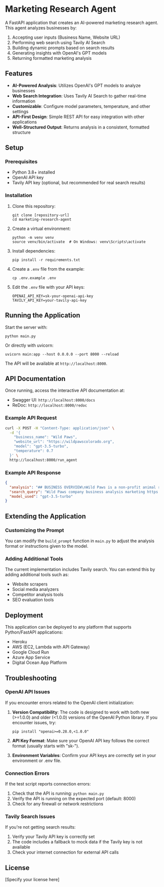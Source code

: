 # Marketing Research Agent

A FastAPI application that creates an AI-powered marketing research agent. This agent analyzes businesses by:

1. Accepting user inputs (Business Name, Website URL)
2. Performing web search using Tavily AI Search
3. Building dynamic prompts based on search results
4. Generating insights with OpenAI's GPT models
5. Returning formatted marketing analysis

## Features

- **AI-Powered Analysis**: Utilizes OpenAI's GPT models to analyze businesses
- **Web Search Integration**: Uses Tavily AI Search to gather real-time information
- **Customizable**: Configure model parameters, temperature, and other settings
- **API-First Design**: Simple REST API for easy integration with other applications
- **Well-Structured Output**: Returns analysis in a consistent, formatted structure

## Setup

### Prerequisites

- Python 3.8+ installed
- OpenAI API key
- Tavily API key (optional, but recommended for real search results)

### Installation

1. Clone this repository:
   ```
   git clone [repository-url]
   cd marketing-research-agent
   ```

2. Create a virtual environment:
   ```
   python -m venv venv
   source venv/bin/activate  # On Windows: venv\Scripts\activate
   ```

3. Install dependencies:
   ```
   pip install -r requirements.txt
   ```

4. Create a `.env` file from the example:
   ```
   cp .env.example .env
   ```

5. Edit the `.env` file with your API keys:
   ```
   OPENAI_API_KEY=sk-your-openai-api-key
   TAVILY_API_KEY=your-tavily-api-key
   ```

## Running the Application

Start the server with:

```
python main.py
```

Or directly with uvicorn:

```
uvicorn main:app --host 0.0.0.0 --port 8000 --reload
```

The API will be available at `http://localhost:8000`.

## API Documentation

Once running, access the interactive API documentation at:
- Swagger UI: `http://localhost:8000/docs`
- ReDoc: `http://localhost:8000/redoc`

### Example API Request

```bash
curl -X POST -H "Content-Type: application/json" \
  -d '{
    "business_name": "Wild Paws",
    "website_url": "https://wildpawscolorado.org",
    "model": "gpt-3.5-turbo",
    "temperature": 0.7
  }' \
  http://localhost:8000/run_agent
```

### Example API Response

```json
{
  "analysis": "## BUSINESS OVERVIEW\nWild Paws is a non-profit animal rescue organization based in Colorado...",
  "search_query": "Wild Paws company business analysis marketing https://wildpawscolorado.org",
  "model_used": "gpt-3.5-turbo"
}
```

## Extending the Application

### Customizing the Prompt

You can modify the `build_prompt` function in `main.py` to adjust the analysis format or instructions given to the model.

### Adding Additional Tools

The current implementation includes Tavily search. You can extend this by adding additional tools such as:
- Website scrapers
- Social media analyzers
- Competitor analysis tools
- SEO evaluation tools

## Deployment

This application can be deployed to any platform that supports Python/FastAPI applications:
- Heroku
- AWS (EC2, Lambda with API Gateway)
- Google Cloud Run
- Azure App Service
- Digital Ocean App Platform

## Troubleshooting

### OpenAI API Issues

If you encounter errors related to the OpenAI client initialization:

1. **Version Compatibility**: The code is designed to work with both new (>=1.0.0) and older (<1.0.0) versions of the OpenAI Python library. If you encounter issues, try:
   ```
   pip install "openai>=0.28.0,<1.0.0"
   ```

2. **API Key Format**: Make sure your OpenAI API key follows the correct format (usually starts with "sk-").

3. **Environment Variables**: Confirm your API keys are correctly set in your environment or .env file.

### Connection Errors

If the test script reports connection errors:

1. Check that the API is running: `python main.py`
2. Verify the API is running on the expected port (default: 8000)
3. Check for any firewall or network restrictions

### Tavily Search Issues

If you're not getting search results:

1. Verify your Tavily API key is correctly set
2. The code includes a fallback to mock data if the Tavily key is not available
3. Check your internet connection for external API calls

## License

[Specify your license here] 